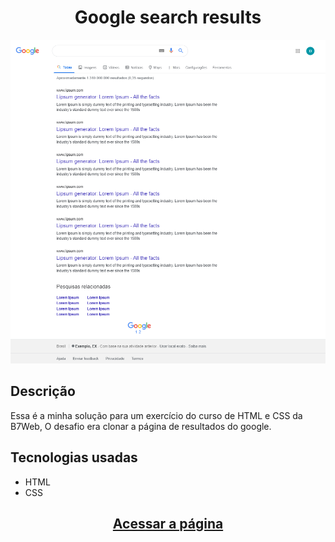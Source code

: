 <h1 align="Center">Google search results</h1>
<img src="assets/images/page.png" />

## Descrição
<p>Essa é a minha solução para um exercício do curso de HTML e CSS da B7Web, O desafio era clonar a página de resultados do google. </p>


## Tecnologias usadas

<ul>
    <li>HTML</li>
    <li>CSS</li>
</ul>
<h2 align="center">
    <a href="https://grazziotti.github.io/Google-search-results/" style="border-bottom: 0px">Acessar a página</a>
</h2>

